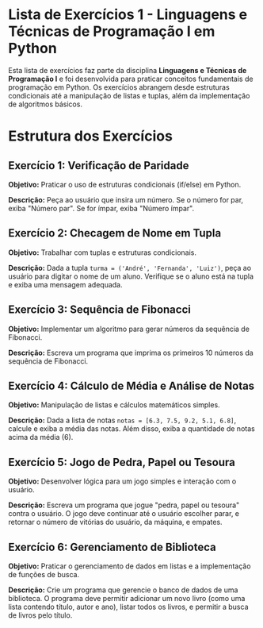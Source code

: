 # **Lista de Exercícios 1 - Linguagens e Técnicas de Programação I em Python**

Esta lista de exercícios faz parte da disciplina **Linguagens e Técnicas de Programação I** e foi desenvolvida para praticar conceitos fundamentais de programação em Python. Os exercícios abrangem desde estruturas condicionais até a manipulação de listas e tuplas, além da implementação de algoritmos básicos.

# **Estrutura dos Exercícios**

## **Exercício 1: Verificação de Paridade**
**Objetivo:** Praticar o uso de estruturas condicionais (if/else) em Python.

**Descrição:** Peça ao usuário que insira um número. Se o número for par, exiba "Número par". Se for ímpar, exiba "Número ímpar".

## **Exercício 2: Checagem de Nome em Tupla**
**Objetivo:** Trabalhar com tuplas e estruturas condicionais.

**Descrição:** Dada a tupla `turma = ('André', 'Fernanda', 'Luiz')`, peça ao usuário para digitar o nome de um aluno. Verifique se o aluno está na tupla e exiba uma mensagem adequada.

## **Exercício 3: Sequência de Fibonacci**
**Objetivo:** Implementar um algoritmo para gerar números da sequência de Fibonacci.

**Descrição:** Escreva um programa que imprima os primeiros 10 números da sequência de Fibonacci.

## **Exercício 4: Cálculo de Média e Análise de Notas**
**Objetivo:** Manipulação de listas e cálculos matemáticos simples.

**Descrição:** Dada a lista de notas `notas = [6.3, 7.5, 9.2, 5.1, 6.8]`, calcule e exiba a média das notas. Além disso, exiba a quantidade de notas acima da média (6).

## **Exercício 5: Jogo de Pedra, Papel ou Tesoura**
**Objetivo:** Desenvolver lógica para um jogo simples e interação com o usuário.

**Descrição:** Escreva um programa que jogue "pedra, papel ou tesoura" contra o usuário. O jogo deve continuar até o usuário escolher parar, e retornar o número de vitórias do usuário, da máquina, e empates.

## **Exercício 6: Gerenciamento de Biblioteca**
**Objetivo:** Praticar o gerenciamento de dados em listas e a implementação de funções de busca.

**Descrição:** Crie um programa que gerencie o banco de dados de uma biblioteca. O programa deve permitir adicionar um novo livro (como uma lista contendo título, autor e ano), listar todos os livros, e permitir a busca de livros pelo título.
